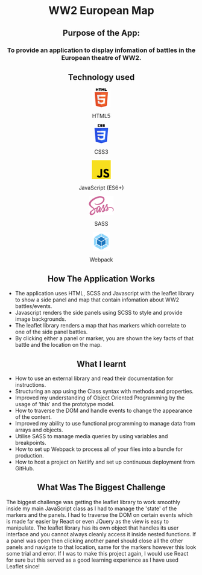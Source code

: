 <h1 align="center">WW2 European Map</h1>

<h2 align="center">Purpose of the App:</h2>

<h3 align="center">To provide an application to display infomation of battles in the European theatre of WW2.<h3>

<h2 align="center">Technology used</h2>
  
<div align="center">
  <img align="center" src="/assets/readme-icons/html5-logo.svg" alt="HTML" height="50"/>
  <p align="center">HTML5</p> 
</div>
   
<div align="center">
  <img align="center" src="/assets/readme-icons/css3-logo.svg" alt="HTML" height="50"/>
  <p align="center">CSS3</p> 
</div>

<div align="center">
  <img align="center" src="/assets/readme-icons/js-logo.svg" alt="HTML" height="50"/>
  <p align="center">JavaScript (ES6+)</p> 
</div>

<div align="center">
  <img align="center" src="/assets/readme-icons/sass-logo.svg" alt="HTML" height="50"/>
  <p align="center">SASS</p> 
</div>

<div align="center">
  <img align="center" src="/assets/readme-icons/webpack-logo.svg" alt="HTML" height="50"/>
  <p align="center">Webpack</p> 
</div>

<h2 align="center">How The Application Works</h2>

- The application uses HTML, SCSS and Javascript with the leaflet library to show a side panel and map that contain infomation about WW2 battles/events.
- Javascript renders the side panels using SCSS to style and provide image backgrounds.
- The leaflet library renders a map that has markers which correlate to one of the side panel battles.
- By clicking either a panel or marker, you are shown the key facts of that battle and the location on the map.

<h2 align="center">What I learnt</h2>

- How to use an external library and read their documentation for instructions.
- Structuring an app using the Class syntax with methods and properties.
- Improved my understanding of Object Oriented Programming by the usage of ‘this’ and the prototype model.
- How to traverse the DOM and handle events to change the appearance of the content.
- Improved my ability to use functional programming to manage data from arrays and objects.
- Utilise SASS to manage media queries by using variables and breakpoints.
- How to set up Webpack to process all of your files into a bundle for production.
- How to host a project on Netlify and set up continuous deployment from GitHub.

<h2 align="center">What Was The Biggest Challenge</h2>

The biggest challenge was getting the leaflet library to work smoothly inside my main JavaScript class as I had to manage the 'state' of the markers and the panels. I had to traverse the DOM on certain events which is made far easier by React or even JQuery as the view is easy to manipulate. The leaflet library has its own object that handles its user interface and you cannot always cleanly access it inside nested functions. If a panel was open then clicking another panel should close all the other panels and navigate to that location, same for the markers however this look some trial and error. If I was to make this project again, I would use React for sure but this served as a good learning experience as I have used Leaflet since!
